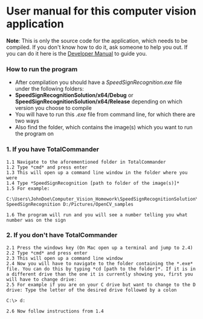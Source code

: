 # User manual for this computer vision application

**Note**: This is only the source code for the application, which needs to be compiled. If you don't know how to do it, ask someone to help you out. If you can do it here is the [Developer Manual](developerManual.md) to guide you.

### How to run the program
- After compilation you should have a *SpeedSignRecognition.exe* file under the following folders:
- **SpeedSignRecognitionSolution/x64/Debug** or **SpeedSignRecognitionSolution/x64/Release** depending on which version you choose to compile
- You will have to run this *.exe* file from command line, for which there are two ways
- Also find the folder, which contains the image(s) which you want to run the program on

### 1. If you have TotalCommander
    1.1 Navigate to the aforementioned folder in TotalCommander
    1.2 Type *cmd* and press enter
    1.3 This will open up a command line window in the folder where you were
    1.4 Type *SpeedSignRecognition [path to folder of the image(s)]*
    1.5 For example:
```
C:\Users\JohnDoe\Computer_Vision_Homework\SpeedSignRecognitionSolution\x64\Debug> SpeedSignRecognition D:/Pictures/OpenCV_samples
```
    1.6 The program will run and you will see a number telling you what number was on the sign

### 2. If you don't have TotalCommander
    2.1 Press the windows key (On Mac open up a terminal and jump to 2.4)
    2.2 Type *cmd* and press enter
    2.3 This will open up a command line window
    2.4 Now you will have to navigate to the folder containing the *.exe* file. You can do this by typing *cd [path to the folder]*. If it is in a different drive than the one it is currently showing you, first you will have to change drive:
    2.5 For example if you are on your C drive but want to change to the D drive: Type the letter of the desired drive followed by a colon
```
C:\> d:
```
    2.6 Now follow instructions from 1.4